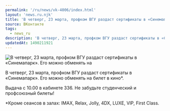 ```yaml
---
permalink: '/ru/news/vk-4006/index.html'
layout: 'news.ru.njk'
title: 'В четверг, 23 марта, профком ВГУ раздаст сертификаты в «Синемапарк».'
source: ВКонтакте
tags:
  - news_ru
description: 'В четверг, 23 марта, профком ВГУ раздаст сертификаты в «Синемапарк».'
updatedAt: 1490211921
---
```

![В четверг, 23 марта, профком ВГУ раздаст сертификаты в «Синемапарк». Его можно обменять на](https://sun9-12.userapi.com/impf/c604819/v604819484/3385f/Ba-jl9cXUBc.jpg?size=1280x720&quality=96&sign=74de075b137ae072411eac4e2f232311&c_uniq_tag=TMe0p48wTBA8x-DMgR6oq6jF8pZN6Yxs0xXoU6-4ZJk&type=album)

В четверг, 23 марта, профком ВГУ раздаст сертификаты в «Синемапарк». Его можно обменять на билет в кино*.

Выдача с 10.00 в кабинете 336. Не забудьте студенческий и профсоюзный билеты!

*Кроме сеансов в залах: IMAX, Relax, Jolly, 4DX, LUXE, VIP, First Class.
